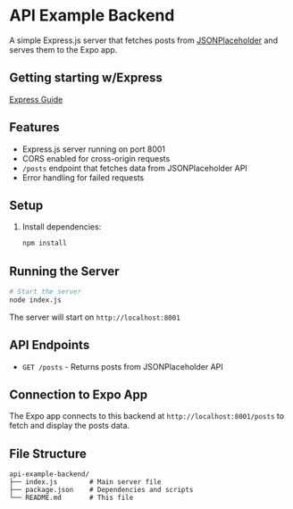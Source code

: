 # API Example Backend

A simple Express.js server that fetches posts from [JSONPlaceholder](https://jsonplaceholder.typicode.com/posts) and serves them to the Expo app.

## Getting starting w/Express
[Express Guide](https://expressjs.com/en/starter/installing.html)

## Features

- Express.js server running on port 8001
- CORS enabled for cross-origin requests
- `/posts` endpoint that fetches data from JSONPlaceholder API
- Error handling for failed requests

## Setup

1. Install dependencies:
   ```bash
   npm install
   ```

## Running the Server

```bash
# Start the server
node index.js
```

The server will start on `http://localhost:8001`

## API Endpoints

- `GET /posts` - Returns posts from JSONPlaceholder API

## Connection to Expo App

The Expo app connects to this backend at `http://localhost:8001/posts` to fetch and display the posts data.

## File Structure

```
api-example-backend/
├── index.js        # Main server file
├── package.json    # Dependencies and scripts
└── README.md       # This file
``` 
